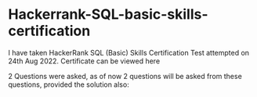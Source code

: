 # Hackerrank-SQL-basic-skills-certification

I have taken HackerRank SQL (Basic) Skills Certification Test attempted on 24th Aug 2022. Certificate can be viewed here

2 Questions were asked, as of now 2 questions will be asked from these questions, provided the solution also:


